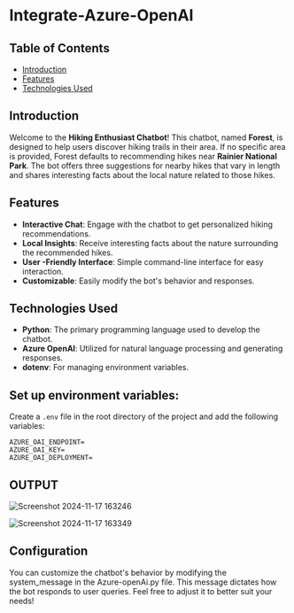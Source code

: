 # Integrate-Azure-OpenAI

## Table of Contents
- [Introduction](#introduction)
- [Features](#features)
- [Technologies Used](#technologies-used)

## Introduction

Welcome to the **Hiking Enthusiast Chatbot**! This chatbot, named **Forest**, is designed to help users discover hiking trails in their area. If no specific area is provided, Forest defaults to recommending hikes near **Rainier National Park**. The bot offers three suggestions for nearby hikes that vary in length and shares interesting facts about the local nature related to those hikes.

## Features

- **Interactive Chat**: Engage with the chatbot to get personalized hiking recommendations.
- **Local Insights**: Receive interesting facts about the nature surrounding the recommended hikes.
- **User -Friendly Interface**: Simple command-line interface for easy interaction.
- **Customizable**: Easily modify the bot's behavior and responses.

## Technologies Used

- **Python**: The primary programming language used to develop the chatbot.
- **Azure OpenAI**: Utilized for natural language processing and generating responses.
- **dotenv**: For managing environment variables.

## Set up environment variables: 

Create a `.env` file in the root directory of the project and add the following variables:

```
AZURE_OAI_ENDPOINT=
AZURE_OAI_KEY=
AZURE_OAI_DEPLOYMENT=
```

## OUTPUT

![Screenshot 2024-11-17 163246](https://github.com/user-attachments/assets/d3d0d1e9-6e4b-42d8-a8b6-3a5ccd416b8c)

![Screenshot 2024-11-17 163349](https://github.com/user-attachments/assets/0bdfec86-30f1-47c5-90d4-7248bc0f1847)

##  Configuration
You can customize the chatbot's behavior by modifying the system_message in the Azure-openAi.py file. This message dictates how the bot responds to user queries. Feel free to adjust it to better suit your needs!
